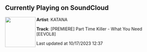 ## Currently Playing on SoundCloud

[<img align="left" width="100" src="https://i1.sndcdn.com/artworks-Fyg9ZOmfZzzhlQXb-klCnNw-t500x500.jpg">](https://soundcloud.com/katanacologne/premiere-part-time-killer-what-you-need-eevol8)

**Artist**: KATANA 

**Track**: [PREMIERE] Part Time Killer - What You Need [EEVOL8]

Last updated at 10/17/2023 12:37
